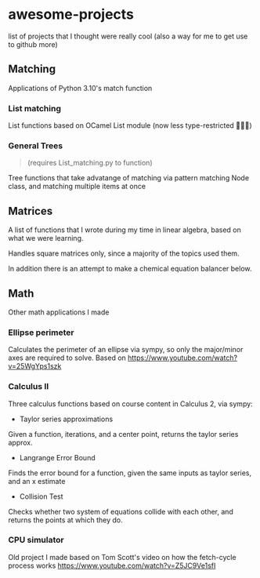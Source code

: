 # awesome-projects
list of projects that I thought were really cool (also a way for me to get use to github more)

## Matching

Applications of Python 3.10's match function

### List matching

List functions based on OCamel List module (now less type-restricted 🦀🦀🦀)

### General Trees
> (requires List_matching.py to function)

Tree functions that take advatange of matching via pattern matching Node class, and matching multiple items at once

## Matrices

A list of functions that I wrote during my time in linear algebra, based on what we were learning.

Handles square matrices only, since a majority of the topics used them.

In addition there is an attempt to make a chemical equation balancer below.

## Math

Other math applications I made

### Ellipse perimeter

Calculates the perimeter of an ellipse via sympy, so only the major/minor axes are required to solve. Based on https://www.youtube.com/watch?v=25WgYps1szk

### Calculus II

Three calculus functions based on course content in Calculus 2, via sympy:

- Taylor series approximations

Given a function, iterations, and a center point, returns the taylor series approx. 

- Langrange Error Bound

Finds the error bound for a function, given the same inputs as taylor series, and an x estimate

- Collision Test

Checks whether two system of equations collide with each other, and returns the points at which they do.

### CPU simulator

Old project I made based on Tom Scott's video on how the fetch-cycle process works https://www.youtube.com/watch?v=Z5JC9Ve1sfI
